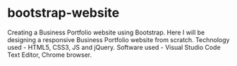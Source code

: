 # bootstrap-website
Creating a Business Portfolio website using Bootstrap.
Here I will be designing a responsive Business Portfolio website from scratch.
Technology used - HTML5, CSS3, JS and jQuery.
Software used - Visual Studio Code Text Editor, Chrome browser.
